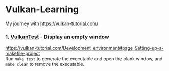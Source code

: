 # Vulkan-Learning

My journey with https://vulkan-tutorial.com/

### 1. [VulkanTest](https://github.com/amila93/Vulkan-Learning/tree/main/00_VulkanTest) - Display an empty window ###

https://vulkan-tutorial.com/Development_environment#page_Setting-up-a-makefile-project  
Run `make test` to generate the executable and open the blank window, and `make clean` to remove the executable.
